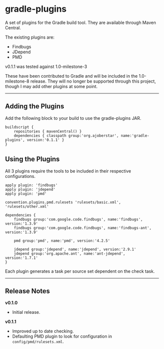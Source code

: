# gradle-plugins

A set of plugins for the Gradle build tool.  They are available through Maven Central.

The existing plugins are:

* Findbugs
* JDepend
* PMD

v0.1.1 was tested against 1.0-milestone-3

These have been contributed to Gradle and will be included in the 1.0-milestone-8 release.
They will no longer be supported through this project, though I may add other plugins at
some point.

---

## Adding the Plugins

Add the following block to your build to use the gradle-plugins JAR.

    buildscript {
	    repositories { mavenCentral() }
	    dependencies { classpath group:'org.ajoberstar', name:'gradle-plugins', version:'0.1.1' }
    }

## Using the Plugins

All 3 plugins require the tools to be included in their respective configurations.

    apply plugin: 'findbugs'
    apply plugin: 'jdepend'
    apply plugin: 'pmd'
    
    convention.plugins.pmd.rulesets 'rulesets/basic.xml', 'rulesets/other.xml'
    
    dependencies {
        findbugs group:'com.google.code.findbugs', name:'findbugs', version:'1.3.9'
        findbugs group:'com.google.code.findbugs', name:'findbugs-ant', version:'1.3.9'
        
        pmd group:'pmd', name:'pmd', version:'4.2.5'	
        
        jdepend group:'jdepend', name:'jdepend', version:'2.9.1'
        jdepend group:'org.apache.ant', name:'ant-jdepend', version:'1.7.1'	
    }

Each plugin generates a task per source set dependent on the check task.

---

## Release Notes

**v0.1.0**

* Initial release.

**v0.1.1**

* Improved up to date checking.
* Defaulting PMD plugin to look for configuration in `config/pmd/rulesets.xml`.
